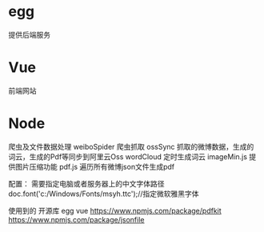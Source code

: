 # egg
提供后端服务

# Vue 
前端网站

# Node
爬虫及文件数据处理
weiboSpider 爬虫抓取
ossSync 抓取的微博数据，生成的词云，生成的Pdf等同步到阿里云Oss
wordCloud 定时生成词云
imageMin.js 提供图片压缩功能
pdf.js  遍历所有微博json文件生成pdf
  


配置：
需要指定电脑或者服务器上的中文字体路径
  doc.font('c:/Windows/Fonts/msyh.ttc');//指定微软雅黑字体




使用到的 开源库
egg
vue
https://www.npmjs.com/package/pdfkit 
https://www.npmjs.com/package/jsonfile